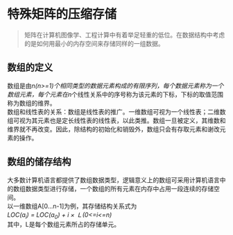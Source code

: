 # 特殊矩阵的压缩存储  
> 矩阵在计算机图像学、工程计算中有着举足轻重的低位。在数据结构中考虑的是如何用最小的内存空间来存储同样的一组数据。  

## 数组的定义  
数组是由*n(n>=1)*个相同类型的数据元素构成的有限序列，每个数据元素称为一个数组元素，每个元素在*n*个线性关系中的序号称为该元素的下标，下标的取值范围称为数组的维界。  
数组和线性表的关系：数组是线性表的推广。一维数组可视为一个线性表；二维数组可视为其元素也是定长线性表的线性表，以此类推。数组一旦被定义，其维数和维界就不再改变。因此，除结构的初始化和销毁外，数组只会有存取元素和谢改元素的操作。  
## 数组的储存结构  
大多数计算机语言都提供了数组数据类型，逻辑意义上的数组可采用计算机语言中的数组数据类型进行存储，一个数组的所有元素在内存中占用一段连续的存储空间。  
以一维数组A[0...n-1]为例，其存储结构关系式为  
*LOC(a<sub>i</sub>) = LOC(a<sub>0</sub>) + i × Ｌ(0<=i<=n)*  
其中，L是每个数组元素所占的存储单元。  
